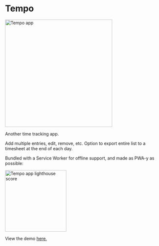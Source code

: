 # Tempo
<img src="https://sii.im/playground/tempo/tempo-ss.png" alt="Tempo app" width='350px'>

Another time tracking app. 

Add multiple entries, edit, remove, etc. Option to export entire list to a timesheet at the end of each day.

Bundled with a Service Worker for offline support, and made as PWA-y as possible:

<img src="https://sii.im/playground/tempo/tempo-lighthouse.png" alt="Tempo app lighthouse score" width='200px'>

View the demo [here.](https://sii.im/playground/tempo)
